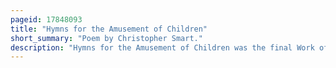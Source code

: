 ```yaml
---
pageid: 17848093
title: "Hymns for the Amusement of Children"
short_summary: "Poem by Christopher Smart."
description: "Hymns for the Amusement of Children was the final Work of english Poet Christopher Smart. It was completed while Smart was imprisoned for outstanding Debt at the King's Bench Prison, and the Work is his final Exploration of Religion. Although smart spent a large Portion of his Life in Debt he was unable to survive his Time in Prison and died soon after completing Hymns."
---
```

